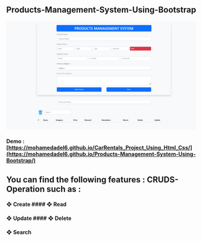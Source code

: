 ## Products-Management-System-Using-Bootstrap
![](/Images/4.png)
#### Demo :  [https://mohamedadel6.github.io/CarRentals_Project_Using_Html_Css/](https://mohamedadel6.github.io/Products-Management-System-Using-Bootstrap/)
## You can find the following features : CRUDS-Operation such as :
#### ❖ Create              #### ❖ Read  
#### ❖ Update              #### ❖ Delete
#### ❖ Search

